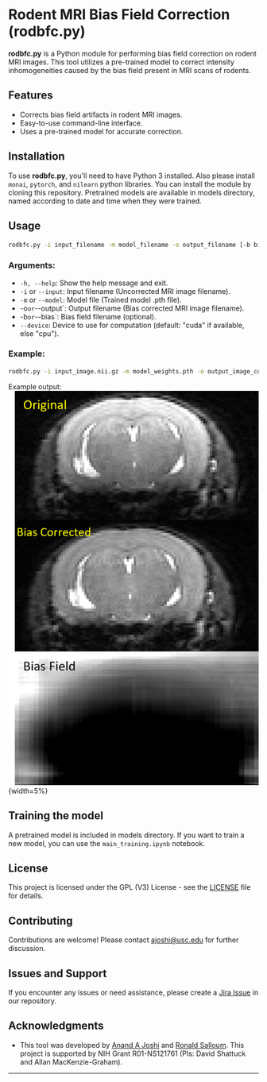 # Rodent MRI Bias Field Correction (rodbfc.py)

**rodbfc.py** is a Python module for performing bias field correction on rodent MRI images. This tool utilizes a pre-trained model to correct intensity inhomogeneities caused by the bias field present in MRI scans of rodents.

## Features
- Corrects bias field artifacts in rodent MRI images.
- Easy-to-use command-line interface.
- Uses a pre-trained model for accurate correction.

## Installation
To use **rodbfc.py**, you'll need to have Python 3 installed. Also please install `monai`, `pytorch`, and `nilearn` python libraries. 
You can install the module by cloning this repository. Pretrained models are available in models directory, named according to date and time when they were trained.


## Usage
```bash
rodbfc.py -i input_filename -m model_filename -o output_filename [-b bias_filename] [--device DEVICE]
```

### Arguments:
- `-h, --help`: Show the help message and exit.
- `-i` or `--input`: Input filename (Uncorrected MRI image filename).
- `-m` or `--model`: Model file (Trained model .pth file).
- -o` or `--output`: Output filename (Bias corrected MRI image filename).
- -b` or `--bias`: Bias field filename (optional).
- `--device`: Device to use for computation (default: "cuda" if available, else "cpu").

### Example:
```bash
rodbfc.py -i input_image.nii.gz -m model_weights.pth -o output_image_corrected.nii.gz
```

Example output:
![rodbfc](images/pic.png "example"){width=5%}


## Training the model
A pretrained model is included in models directory. If you want to train a new model, you can use the ```main_training.ipynb``` notebook. 


## License
This project is licensed under the GPL (V3) License - see the [LICENSE](LICENSE_GNU_v3.md) file for details.

## Contributing
Contributions are welcome! Please contact [ajoshi@usc.edu](mailto:ajoshi@usc.edu) for further discussion.

## Issues and Support
If you encounter any issues or need assistance, please create a [Jira Issue](https://bitbucket.org/brainsuite/rodbfc/jira) in our repository.

## Acknowledgments
- This tool was developed by [Anand A Joshi](ajoshi@usc.edu) and [Ronald Salloum](rsalloum@usc.edu). This project is supported by NIH Grant R01-NS121761 (PIs: David Shattuck and Allan MacKenzie-Graham).


---

